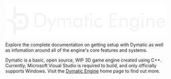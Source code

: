 ![Dymatic Logo](assets/LogoBanner.png)

Explore the complete documentation on getting setup with Dymatic as well as infomation around all of the engine's core features and systems.

Dymatic is a basic, open source, WIP 3D game engine created using C++. Currently, Microsoft Visual Studio is required to build, and only officially supports Windows. Visit the [Dymatic Engine](https://www.dymaticengine.com) home page to find out more.